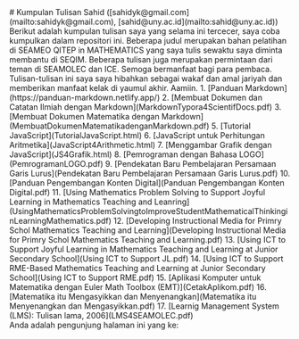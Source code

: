 <head>
    <title>Kumpulan Tulisan Sahid</title>
    <script defer src="counter1.js"></script>
    <link rel="stylesheet" href="counter1.css" />
</head>
# Kumpulan Tulisan Sahid ([sahidyk@gmail.com](mailto:sahidyk@gmail.com), [sahid@uny.ac.id](mailto:sahid@uny.ac.id))
Berikut adalah kumpulan tulisan saya yang selama ini tercecer, saya coba kumpulkan dalam repositori ini. Beberapa judul merupakan bahan pelatihan di SEAMEO QITEP in MATHEMATICS yang saya tulis sewaktu saya diminta membantu di SEQIM. Beberapa tulisan juga merupakan permintaan dari teman di SEAMOLEC dan ICE. Semoga bermanfaat bagi para pembaca. Tulisan-tulisan ini saya saya hibahkan sebagai wakaf dan amal jariyah dan memberikan manfaat kelak di yaumul akhir. Aamiin. 
1. [Panduan Markdown](https://panduan-markdown.netlify.app/)
2. [Membuat Dokumen dan Catatan Ilmiah dengan Markdown](MarkdownTypora4ScientifDocs.pdf)
3. [Membuat Dokumen Matematika dengan Markdown](MembuatDokumenMatematikadenganMarkdown.pdf)
5. [Tutorial JavaScript](TutorialJavaScript.html)
6. [JavaScript untuk Perhitungan Aritmetika](JavaScript4Arithmetic.html)
7. [Menggambar Grafik dengan JavaScript](JS4Grafik.html)
8. [Pemrograman dengan Bahasa LOGO](PemrogramanLOGO.pdf)
9. [Pendekatan Baru Pembelajaran Persamaan Garis Lurus](Pendekatan Baru Pembelajaran Persamaan Garis Lurus.pdf)
10. [Panduan Pengembangan Konten Digital](Panduan Pengembangan Konten Digital.pdf)
11. [Using Mathematics Problem Solving to Support Joyful Learning in Mathematics Teaching and Leanring](UsingMathematicsProblemSolvingtoImproveStudentMathematicalThinkinginLearningMathematics.pdf)
12. [Developing Instructional Media for Primry Schol Mathematics Teaching and Learning](Developing Instructional Media for Primry Schol Mathematics Teaching and Learning.pdf)
13. [Using ICT to Support Joyful Learning in Mathematics Teaching and Learning at Junior Secondary School](Using ICT to Support JL.pdf)
14. [Using ICT to Support RME-Based Mathematics Teaching and Learning at Junior Secondary School](Using ICT to Support RME.pdf)
15. [Aplikasi Komputer untuk Matematika dengan Euler Math Toolbox (EMT)](CetakAplikom.pdf)
16. [Matematika itu Mengasyikkan dan Menyenangkan](Matematika itu Menyenangkan dan Mengasyikkan.pdf)
17. [Learnig Management System (LMS): Tulisan lama, 2006](LMS4SEAMOLEC.pdf)

<div>Anda adalah pengunjung halaman ini yang ke: </div>
    <div class="website-counter"></div>
